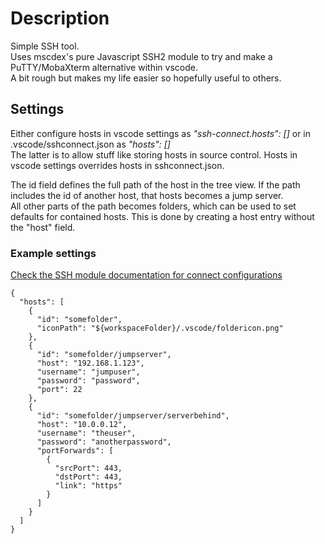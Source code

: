 # Description

Simple SSH tool.  
Uses mscdex's pure Javascript SSH2 module to try and make a PuTTY/MobaXterm alternative within vscode.  
A bit rough but makes my life easier so hopefully useful to others.  

## Settings
Either configure hosts in vscode settings as *"ssh-connect.hosts": []* or in .vscode/sshconnect.json as *"hosts": []*  
The latter is to allow stuff like storing hosts in source control. Hosts in vscode settings overrides hosts in sshconnect.json.

The id field defines the full path of the host in the tree view. If the path includes the id of another host, that hosts becomes a jump server.  
All other parts of the path becomes folders, which can be used to set defaults for contained hosts. This is done by creating a host entry without the "host" field.

### Example settings
[Check the SSH module documentation for connect configurations](https://github.com/mscdex/ssh2#client-methods)
```
{
  "hosts": [
    {
      "id": "somefolder",
      "iconPath": "${workspaceFolder}/.vscode/foldericon.png"
    },
    {
      "id": "somefolder/jumpserver",
      "host": "192.168.1.123",
      "username": "jumpuser",
      "password": "password",
      "port": 22
    },
    {
      "id": "somefolder/jumpserver/serverbehind",
      "host": "10.0.0.12",
      "username": "theuser",
      "password": "anotherpassword",
      "portForwards": [
        {
          "srcPort": 443,
          "dstPort": 443,
          "link": "https"
        }
      ]
    }
  ]
}
```
